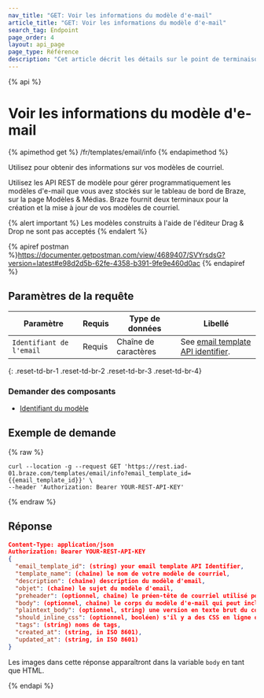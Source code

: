 ```yaml
---
nav_title: "GET: Voir les informations du modèle d'e-mail"
article_title: "GET: Voir les informations du modèle d'e-mail"
search_tag: Endpoint
page_order: 4
layout: api_page
page_type: Référence
description: "Cet article décrit les détails sur le point de terminaison de Braze du modèle de courriel."
---
```


{% api %}
# Voir les informations du modèle d'e-mail
{% apimethod get %}
/fr/templates/email/info
{% endapimethod %}

Utilisez pour obtenir des informations sur vos modèles de courriel.

Utilisez les API REST de modèle pour gérer programmatiquement les modèles d'e-mail que vous avez stockés sur le tableau de bord de Braze, sur la page Modèles & Médias. Braze fournit deux terminaux pour la création et la mise à jour de vos modèles de courriel.

{% alert important %}
Les modèles construits à l'aide de l'éditeur Drag & Drop ne sont pas acceptés
{% endalert %}

{% apiref postman %}https://documenter.getpostman.com/view/4689407/SVYrsdsG?version=latest#e98d2d5b-62fe-4358-b391-9fe9e460d0ac {% endapiref %}

## Paramètres de la requête

| Paramètre                | Requis | Type de données      | Libellé                                                                      |
| ------------------------ | ------ | -------------------- | ---------------------------------------------------------------------------- |
| `Identifiant de l'email` | Requis | Chaîne de caractères | See [email template API identifier]({{site.baseurl}}/api/identifier_types/). |
{: .reset-td-br-1 .reset-td-br-2 .reset-td-br-3  .reset-td-br-4}

### Demander des composants
- [Identifiant du modèle]({{site.baseurl}}/api/identifier_types/)

## Exemple de demande
{% raw %}
```
curl --location -g --request GET 'https://rest.iad-01.braze.com/templates/email/info?email_template_id={{email_template_id}}' \
--header 'Authorization: Bearer YOUR-REST-API-KEY'
```
{% endraw %}

## Réponse

```json
Content-Type: application/json
Authorization: Bearer YOUR-REST-API-KEY
{
  "email_template_id": (string) your email template API Identifier,
  "template_name": (chaîne) le nom de votre modèle de courriel,
  "description": (chaîne) description du modèle d'email,
  "objet": (chaîne) le sujet du modèle d'email,
  "preheader": (optionnel, chaîne) le préen-tête de courriel utilisé pour générer des aperçus dans certains clients),
  "body": (optionnel, chaîne) le corps du modèle d'e-mail qui peut inclure HTML,
  "plaintext_body": (optionnel, string) une version en texte brut du corps du modèle d'email,
  "should_inline_css": (optionnel, booléen) s'il y a des CSS en ligne dans le corps du modèle - valeur par défaut de la valeur css inlining pour le groupe d'applications,
  "tags": (string) noms de tags,
  "created_at": (string, in ISO 8601),
  "updated_at": (string, in ISO 8601)
}
```

Les images dans cette réponse apparaîtront dans la variable `body` en tant que HTML.

{% endapi %}
